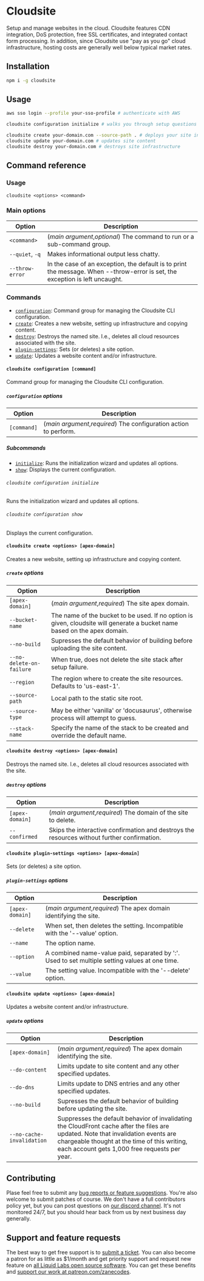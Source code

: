 # Cloudsite

Setup and manage websites in the cloud. Cloudsite features CDN integration, DoS protection, free SSL certificates, and integrated contact form processing. In addition, since Cloudsite use "pay as you go" cloud infrastructure, hosting costs are generally well below typical market rates.

## Installation

```bash
npm i -g cloudsite
```

## Usage

```bash
aws sso login --profile your-sso-profile # authenticate with AWS

cloudsite configuration initialize # walks you through setup questions

cloudsite create your-domain.com --source-path . # deploys your site in the cloud
cloudsite update your-domain.com # updates site content
cloudsite destroy your-domain.com # destroys site infrastructure
```
## Command reference

### Usage

`cloudsite <options> <command>`

### Main options

|Option|Description|
|------|------|
|`<command>`|(_main argument_,_optional_) The command to run or a sub-command group.|
|`--quiet`, `-q`|Makes informational output less chatty.|
|`--throw-error`|In the case of an exception, the default is to print the message. When --throw-error is set, the exception is left uncaught.|

### Commands

- [`configuration`](#cloudsite-configuration): Command group for managing the Cloudsite CLI configuration.
- [`create`](#cloudsite-create): Creates a new website, setting up infrastructure and copying content.
- [`destroy`](#cloudsite-destroy): Destroys the named site. I.e., deletes all cloud resources associated with the site.
- [`plugin-settings`](#cloudsite-plugin-settings): Sets (or deletes) a site option.
- [`update`](#cloudsite-update): Updates a website content and/or infrastructure.

<span id="cloudsite-configuration"></span>
#### `cloudsite configuration [command]`

Command group for managing the Cloudsite CLI configuration.

##### `configuration` options

|Option|Description|
|------|------|
|`[command]`|(_main argument_,_required_) The configuration action to perform.|


##### Subcommands

- [`initialize`](#cloudsite-configuration-initialize): Runs the initialization wizard and updates all options.
- [`show`](#cloudsite-configuration-show): Displays the current configuration.

<span id="cloudsite-configuration-initialize"></span>
###### `cloudsite configuration initialize`

Runs the initialization wizard and updates all options.

<span id="cloudsite-configuration-show"></span>
###### `cloudsite configuration show`

Displays the current configuration.

<span id="cloudsite-create"></span>
#### `cloudsite create <options> [apex-domain]`

Creates a new website, setting up infrastructure and copying content.

##### `create` options

|Option|Description|
|------|------|
|`[apex-domain]`|(_main argument_,_required_) The site apex domain.|
|`--bucket-name`|The name of the bucket to be used. If no option is given, cloudsite will generate a bucket name based on the apex domain.|
|`--no-build`|Supresses the default behavior of building before uploading the site content.|
|`--no-delete-on-failure`|When true, does not delete the site stack after setup failure.|
|`--region`|The region where to create the site resources. Defaults to 'us-east-1'.|
|`--source-path`|Local path to the static site root.|
|`--source-type`|May be either 'vanilla' or 'docusaurus', otherwise process will attempt to guess.|
|`--stack-name`|Specify the name of the stack to be created and override the default name.|

<span id="cloudsite-destroy"></span>
#### `cloudsite destroy <options> [apex-domain]`

Destroys the named site. I.e., deletes all cloud resources associated with the site.

##### `destroy` options

|Option|Description|
|------|------|
|`[apex-domain]`|(_main argument_,_required_) The domain of the site to delete.|
|`--confirmed`|Skips the interactive confirmation and destroys the resources without further confirmation.|

<span id="cloudsite-plugin-settings"></span>
#### `cloudsite plugin-settings <options> [apex-domain]`

Sets (or deletes) a site option.

##### `plugin-settings` options

|Option|Description|
|------|------|
|`[apex-domain]`|(_main argument_,_required_) The apex domain identifying the site.|
|`--delete`|When set, then deletes the setting. Incompatible with the '--value' option.|
|`--name`|The option name.|
|`--option`|A combined name-value paid, separated by ':'. Used to set multiple setting values at one time.|
|`--value`|The setting value. Incompatible with the '--delete' option.|

<span id="cloudsite-update"></span>
#### `cloudsite update <options> [apex-domain]`

Updates a website content and/or infrastructure.

##### `update` options

|Option|Description|
|------|------|
|`[apex-domain]`|(_main argument_,_required_) The apex domain identifying the site.|
|`--do-content`|Limits update to site content and any other specified updates.|
|`--do-dns`|Limits update to DNS entries and any other specified updates.|
|`--no-build`|Supresses the default behavior of building before updating the site.|
|`--no-cache-invalidation`|Suppresses the default behavior of invalidating the CloudFront cache after the files are updated. Note that invalidation events are chargeable thought at the time of this writing, each account gets 1,000 free requests per year.|



## Contributing

Plase feel free to submit any [bug reports or feature suggestions](https://github.com/liquid-labs/cloudsite/issues). You're also welcome to submit patches of course. We don't have a full contributors policy yet, but you can post questions on [our discord channel](https://discord.gg/QWAav6fZ5C). It's not monitored 24/7, but you should hear back from us by next business day generally.

## Support and feature requests

The best way to get free support is to [submit a ticket](https://github.com/liquid-labs/cloudsite/issues). You can also become a patron for as little as $1/month and get priority support and request new feature on [all Liquid Labs open source software](https://github.com/liquid-labs). You can get these benefits and [support our work at patreon.com/zanecodes](https://www.patreon.com/zanecodes).
